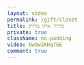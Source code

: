 ```yaml
---
layout: video
permalink: /gift/closet
title: סידור ארון מדויק
private: true
className: no-padding
video: bwOw2KHq7GE
comment: true
---
```

